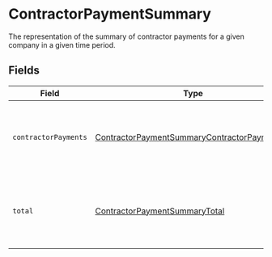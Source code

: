 # ContractorPaymentSummary

The representation of the summary of contractor payments for a given company in a given time period.


## Fields

| Field                                                                                                             | Type                                                                                                              | Required                                                                                                          | Description                                                                                                       |
| ----------------------------------------------------------------------------------------------------------------- | ----------------------------------------------------------------------------------------------------------------- | ----------------------------------------------------------------------------------------------------------------- | ----------------------------------------------------------------------------------------------------------------- |
| `contractorPayments`                                                                                              | [ContractorPaymentSummaryContractorPayments](../../models/shared/contractorpaymentsummarycontractorpayments.md)[] | :heavy_minus_sign:                                                                                                | The individual contractor payments, within a given time period, grouped by contractor.                            |
| `total`                                                                                                           | [ContractorPaymentSummaryTotal](../../models/shared/contractorpaymentsummarytotal.md)                             | :heavy_minus_sign:                                                                                                | The wage and reimbursement totals for all contractor payments within a given time period.                         |